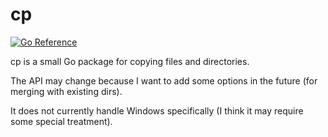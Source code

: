 # cp

[![Go Reference](https://pkg.go.dev/badge/github.com/cespare/cp.svg)](https://pkg.go.dev/github.com/cespare/cp)

cp is a small Go package for copying files and directories.

The API may change because I want to add some options in the future (for merging with existing dirs).

It does not currently handle Windows specifically (I think it may require some special treatment).
